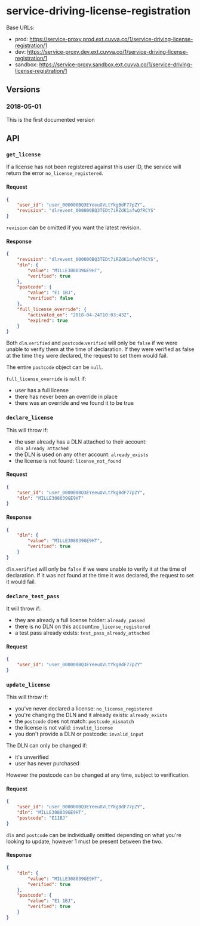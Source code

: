 # service-driving-license-registration

Base URLs:

- prod: https://service-proxy.prod.ext.cuvva.co/1/service-driving-license-registration/1
- dev: https://service-proxy.dev.ext.cuvva.co/1/service-driving-license-registration/1
- sandbox: https://service-proxy.sandbox.ext.cuvva.co/1/service-driving-license-registration/1

## Versions

### 2018-05-01

This is the first documented version

## API

### `get_license`

If a license has not been registered against this user ID, the service will return the error `no_license_registered`.

#### Request

```json
{
	"user_id": "user_000000BQ3EYeeuOVLtYkgBdF77pZY",
	"revision": "dlrevent_000000BQ3TEDt7iRZdK1afwQfRCYS"
}
```

`revision` can be omitted if you want the latest revision.

#### Response

```json
{
	"revision": "dlrevent_000000BQ3TEDt7iRZdK1afwQfRCYS",
	"dln": {
		"value": "MILLE308039GE9HT",
		"verified": true
	},
	"postcode": {
		"value": "E1 1BJ",
		"verified": false
	},
	"full_license_override": {
		"activated_on": "2018-04-24T10:03:43Z",
		"expired": true
	}
}
```

Both `dln`.`verified` and `postcode`.`verified` will only be `false` if we were unable to verify them at the time of declaration. If they were verified as false at the time they were declared, the request to set them would fail.

The entire `postcode` object can be `null`.

`full_license_override` is `null` if:
- user has a full license
- there has never been an override in place
- there was an override and we found it to be true

### `declare_license`

This will throw if:
- the user already has a DLN attached to their account: `dln_already_attached`
- the DLN is used on any other account: `already_exists`
- the license is not found: `license_not_found`

#### Request

```json
{
	"user_id": "user_000000BQ3EYeeuOVLtYkgBdF77pZY",
	"dln": "MILLE308039GE9HT"
}
```

#### Response

```json
{
	"dln": {
		"value": "MILLE308039GE9HT",
		"verified": true
	}
}
```

`dln`.`verified` will only be `false` if we were unable to verify it at the time of declaration. If it was not found at the time it was declared, the request to set it would fail.

### `declare_test_pass`

It will throw if:
- they are already a full license holder: `already_passed`
- there is no DLN on this account:`no_license_registered`
- a test pass already exists: `test_pass_already_attached`

#### Request

```json
{
	"user_id": "user_000000BQ3EYeeuOVLtYkgBdF77pZY"
}
```

### `update_license`

This will throw if:
- you've never declared a license: `no_license_registered`
- you're changing the DLN and it already exists: `already_exists`
- the `postcode` does not match: `postcode_mismatch`
- the license is not valid: `invalid_license`
- you don't provide a DLN or postcode: `invalid_input`

The DLN can only be changed if:
- it's unverified
- user has never purchased

However the postcode can be changed at any time, subject to verification.

#### Request

```json
{
	"user_id": "user_000000BQ3EYeeuOVLtYkgBdF77pZY",
	"dln": "MILLE308039GE9HT",
	"postcode": "E11BJ"
}
```

`dln` and `postcode` can be individually omitted depending on what you're looking to update, however 1 must be present between the two.

#### Response

```json
{
	"dln": {
		"value": "MILLE308039GE9HT",
		"verified": true
	},
	"postcode": {
		"value": "E1 1BJ",
		"verified": true
	}
}
```
